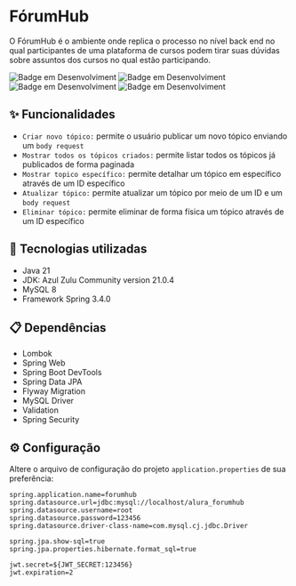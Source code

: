 # FórumHub
O FórumHub é o ambiente onde replica o processo no nível back end no qual participantes de uma plataforma de cursos podem tirar suas dúvidas sobre assuntos dos cursos no qual estão participando.

![Badge em Desenvolviment](http://img.shields.io/static/v1?label=STATUS&message=Em%20Desenvolvimento&color=yellow&style=for-the-badge)
![Badge em Desenvolviment](http://img.shields.io/static/v1?label=&message=java&color=red&style=for-the-badge)
![Badge em Desenvolviment](http://img.shields.io/static/v1?label=&message=Spring&color=green&style=for-the-badge)
![Badge em Desenvolviment](http://img.shields.io/static/v1?label=&message=MySQL%208&color=blue&style=for-the-badge)
## ✨ Funcionalidades
 * ``Criar novo tópico:`` permite o usuário publicar um novo tópico enviando um `body request`
 * ``Mostrar todos os tópicos criados:`` permite listar todos os tópicos já publicados de forma paginada 
 * ``Mostrar topico específico:`` permite detalhar um tópico em específico através de um ID específico
 * ``Atualizar tópico:`` permite atualizar um tópico por meio de um ID e um `body request`
 * ``Eliminar tópico:`` permite eliminar de forma física um tópico através de um ID específico

## 🚀 Tecnologias utilizadas
 * Java 21
 * JDK: Azul Zulu Community version 21.0.4
 * MySQL 8
 * Framework Spring 3.4.0

## 📋 Dependências
 * Lombok
 * Spring Web
 * Spring Boot DevTools
 * Spring Data JPA
 * Flyway Migration
 * MySQL Driver
 * Validation
 * Spring Security

## ⚙️ Configuração
Altere o arquivo de configuração do projeto `application.properties` de sua preferência:
```properties
spring.application.name=forumhub
spring.datasource.url=jdbc:mysql://localhost/alura_forumhub
spring.datasource.username=root
spring.datasource.password=123456
spring.datasource.driver-class-name=com.mysql.cj.jdbc.Driver

spring.jpa.show-sql=true
spring.jpa.properties.hibernate.format_sql=true

jwt.secret=${JWT_SECRET:123456}
jwt.expiration=2
```





